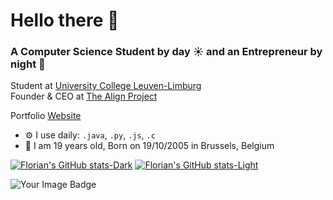 # Hello there 👋

### A Computer Science Student by day ☀️ and an Entrepreneur by night 🌙

Student at [University College Leuven-Limburg](https://www.ucll.be/en)<br>
Founder & CEO at [The Align Project](https://github.com/The-Align-Project)<br>

Portfolio [Website](https://www.braunf25.myprotfolio.com/)<br>

- ⚙️ I use daily: `.java`, `.py`, `.js`, `.c`
- 🎂 I am 19 years old, Born on 19/10/2005 in Brussels, Belgium

[![Florian's GitHub stats-Dark](https://github-readme-stats.vercel.app/api/top-langs/?username=ipwnds&layout=compact&theme=dark&bg_color=00000000&hide_border=true#gh-dark-mode-only)](https://github-readme-stats.vercel.app/api/top-langs/?username=ipwnds&layout=compact&theme=dark&bg_color=00000000&hide_border=true#gh-dark-mode-only)
[![Florian's GitHub stats-Light](https://github-readme-stats.vercel.app/api/top-langs/?username=ipwnds&layout=compact&theme=default&bg_color=00000000&hide_border=true#gh-light-mode-only)](https://github-readme-stats.vercel.app/api/top-langs/?username=ipwnds&layout=compact&theme=default&bg_color=00000000&hide_border=true#gh-light-mode-only)


<img src="https://tryhackme-badges.s3.amazonaws.com/iPwnds.png" alt="Your Image Badge" />
